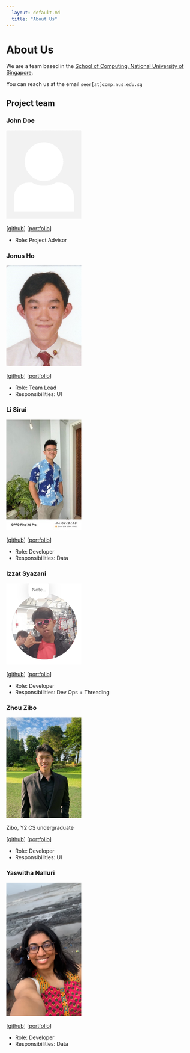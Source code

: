 ```yaml
---
  layout: default.md
  title: "About Us"
---
```


# About Us

We are a team based in the [School of Computing, National University of Singapore](http://www.comp.nus.edu.sg).

You can reach us at the email `seer[at]comp.nus.edu.sg`

## Project team

### John Doe

<img src="images/johndoe.png" width="200px">

[[github](https://github.com/johndoe)]
[[portfolio](team/johndoe.md)]

* Role: Project Advisor

### Jonus Ho

<img src="images/jonushzw.png" width="200px">

[[github](http://github.com/jonushzw)]
[[portfolio](team/jonusHo.md)]

* Role: Team Lead
* Responsibilities: UI

### Li Sirui

<img src="images/siriousguy.png" width="200px">

[[github](http://github.com/siriousguy)] [[portfolio](team/siriousguy.md)]

* Role: Developer
* Responsibilities: Data

### Izzat Syazani

<img src="images/ywllowsensor.png" width="200px">

[[github](http://github.com/ywllowsensor)]
[[portfolio](team/ywllowsensor.md)]

* Role: Developer
* Responsibilities: Dev Ops + Threading

### Zhou Zibo

<img src="images/zzibo.png" width="200px">

Zibo, Y2 CS undergraduate

[[github](http://github.com/zzibo)]
[[portfolio](team/zibo.md)]

* Role: Developer
* Responsibilities: UI

### Yaswitha Nalluri

<img src="images/yastsc.png" width="200px">

[[github](https://github.com/yastsc)]
[[portfolio](team/yaswitha.md)]

* Role: Developer
* Responsibilities: Data

